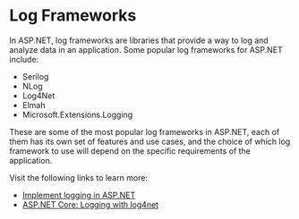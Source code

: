 # Log Frameworks

In ASP.NET, log frameworks are libraries that provide a way to log and analyze data in an application. Some popular log frameworks for ASP.NET include:

- Serilog
- NLog
- Log4Net
- Elmah
- Microsoft.Extensions.Logging

These are some of the most popular log frameworks in ASP.NET, each of them has its own set of features and use cases, and the choice of which log framework to use will depend on the specific requirements of the application.

Visit the following links to learn more:

- [Implement logging in ASP.NET](https://learn.microsoft.com/en-us/training/modules/aspnet-logging/)
- [ASP.NET Core: Logging with log4net](https://www.linkedin.com/learning/asp-dot-net-core-logging-with-log4net)
